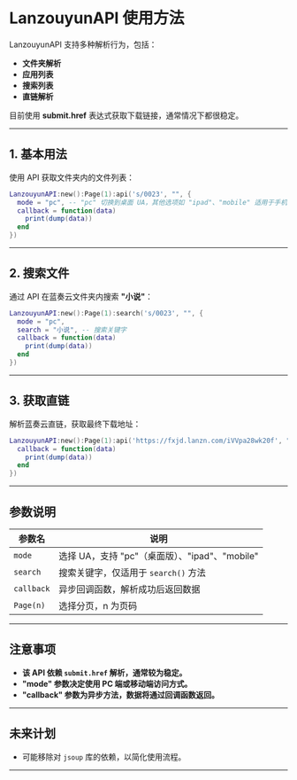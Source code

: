 # LanzouyunAPI 使用方法

LanzouyunAPI 支持多种解析行为，包括：
- **文件夹解析**
- **应用列表**
- **搜索列表**
- **直链解析**

目前使用 **submit.href** 表达式获取下载链接，通常情况下都很稳定。

---

## **1. 基本用法**
使用 API 获取文件夹内的文件列表：

```lua
LanzouyunAPI:new():Page(1):api('s/0023', "", {
  mode = "pc", -- "pc" 切换到桌面 UA，其他选项如 "ipad"、"mobile" 适用于手机 UA
  callback = function(data)
    print(dump(data))
  end
})
```

---

## **2. 搜索文件**
通过 API 在蓝奏云文件夹内搜索 **"小说"**：

```lua
LanzouyunAPI:new():Page(1):search('s/0023', "", {
  mode = "pc",
  search = "小说", -- 搜索关键字
  callback = function(data)
    print(dump(data))
  end
})
```

---

## **3. 获取直链**
解析蓝奏云直链，获取最终下载地址：

```lua
LanzouyunAPI:new():Page(1):api('https://fxjd.lanzn.com/iVVpa28wk20f', "", {
  callback = function(data)
    print(dump(data))
  end
})
```

---

## **参数说明**
| 参数名       | 说明 |
|-------------|----------------|
| `mode`   | 选择 UA，支持 "pc"（桌面版）、"ipad"、"mobile" |
| `search` | 搜索关键字，仅适用于 `search()` 方法 |
| `callback` | 异步回调函数，解析成功后返回数据 |
| `Page(n)` | 选择分页，n 为页码 |

---

## **注意事项**
- **该 API 依赖 `submit.href` 解析，通常较为稳定。**
- **"mode" 参数决定使用 PC 端或移动端访问方式。**
- **"callback" 参数为异步方法，数据将通过回调函数返回。**

---

## **未来计划**
- 可能移除对 `jsoup` 库的依赖，以简化使用流程。

---
